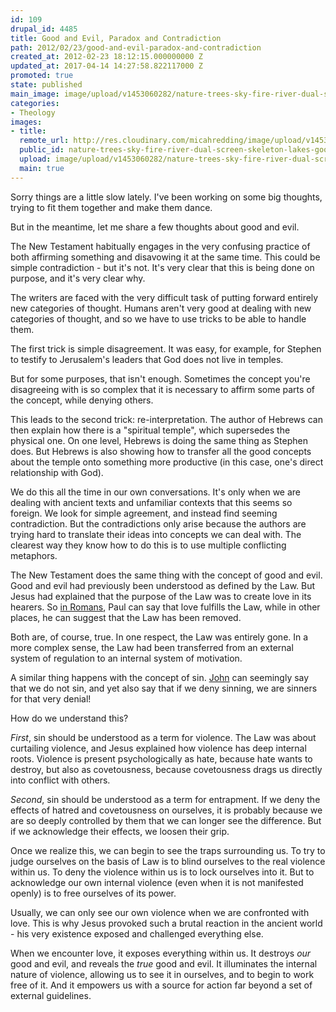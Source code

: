 ```yaml
---
id: 109
drupal_id: 4485
title: Good and Evil, Paradox and Contradiction
path: 2012/02/23/good-and-evil-paradox-and-contradiction
created_at: 2012-02-23 18:12:15.000000000 Z
updated_at: 2017-04-14 14:27:58.822117000 Z
promoted: true
state: published
main_image: image/upload/v1453060282/nature-trees-sky-fire-river-dual-screen-skeleton-lakes-good-vs.-evil-wallpaper.jpg
categories:
- Theology
images:
- title: 
  remote_url: http://res.cloudinary.com/micahredding/image/upload/v1453060282/nature-trees-sky-fire-river-dual-screen-skeleton-lakes-good-vs.-evil-wallpaper.jpg
  public_id: nature-trees-sky-fire-river-dual-screen-skeleton-lakes-good-vs.-evil-wallpaper
  upload: image/upload/v1453060282/nature-trees-sky-fire-river-dual-screen-skeleton-lakes-good-vs.-evil-wallpaper.jpg
  main: true
---
```

Sorry things are a little slow lately. I've been working on some big thoughts, trying to fit them together and make them dance.

But in the meantime, let me share a few thoughts about good and evil.

The New Testament habitually engages in the very confusing practice of both affirming something and disavowing it at the same time. This could be simple contradiction - but it's not. It's very clear that this is being done on purpose, and it's very clear why.

The writers are faced with the very difficult task of putting forward entirely new categories of thought. Humans aren't very good at dealing with new categories of thought, and so we have to use tricks to be able to handle them.

The first trick is simple disagreement. It was easy, for example, for Stephen to testify to Jerusalem's leaders that God does not live in temples. 

But for some purposes, that isn't enough. Sometimes the concept you're disagreeing with is so complex that it is necessary to affirm some parts of the concept, while denying others. 

This leads to the second trick: re-interpretation. The author of Hebrews can then explain how there is a "spiritual temple", which supersedes the physical one. On one level, Hebrews is doing the same thing as Stephen does. But Hebrews is also showing how to transfer all the good concepts about the temple onto something more productive (in this case, one's direct relationship with God).

We do this all the time in our own conversations. It's only when we are dealing with ancient texts and unfamiliar contexts that this seems so foreign. We look for simple agreement, and instead find seeming contradiction. But the contradictions only arise because the authors are trying hard to translate their ideas into concepts we can deal with. The clearest way they know how to do this is to use multiple conflicting metaphors.

The New Testament does the same thing with the concept of good and evil. Good and evil had previously been understood as defined by the Law. But Jesus had explained that the purpose of the Law was to create love in its hearers. So [in Romans](http://biblia.com/bible/esv/Ro13.8), Paul can say that love fulfills the Law, while in other places, he can suggest that the Law has been removed.

Both are, of course, true. In one respect, the Law was entirely gone. In a more complex sense, the Law had been transferred from an external system of regulation to an internal system of motivation.

A similar thing happens with the concept of sin. [John](http://biblia.com/bible/esv/1Jn1.1-10) can seemingly say that we do not sin, and yet also say that if we deny sinning, we are sinners for that very denial!

How do we understand this? 

*First*, sin should be understood as a term for violence. The Law was about curtailing violence, and Jesus explained how violence has deep internal roots. Violence is present psychologically as hate, because hate wants to destroy, but also as covetousness, because covetousness drags us directly into conflict with others. 

*Second*, sin should be understood as a term for entrapment. If we deny the effects of hatred and covetousness on ourselves, it is probably because we are so deeply controlled by them that we can longer see the difference. But if we acknowledge their effects, we loosen their grip. 

Once we realize this, we can begin to see the traps surrounding us. To try to judge ourselves on the basis of Law is to blind ourselves to the real violence within us. To deny the violence within us is to lock ourselves into it. But to acknowledge our own internal violence (even when it is not manifested openly) is to free ourselves of its power.

Usually, we can only see our own violence when we are confronted with love. This is why Jesus provoked such a brutal reaction in the ancient world - his very existence exposed and challenged everything else. 

When we encounter love, it exposes everything within us. It destroys *our* good and evil, and reveals the *true* good and evil. It illuminates the internal nature of violence, allowing us to see it in ourselves, and to begin to work free of it. And it empowers us with a source for action far beyond a set of external guidelines. 
